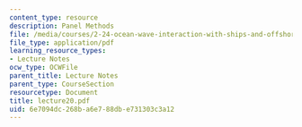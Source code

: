 ```yaml
---
content_type: resource
description: Panel Methods
file: /media/courses/2-24-ocean-wave-interaction-with-ships-and-offshore-energy-systems-13-022-spring-2002/6e7094dc268ba6e788dbe731303c3a12_lecture20.pdf
file_type: application/pdf
learning_resource_types:
- Lecture Notes
ocw_type: OCWFile
parent_title: Lecture Notes
parent_type: CourseSection
resourcetype: Document
title: lecture20.pdf
uid: 6e7094dc-268b-a6e7-88db-e731303c3a12
---
```

